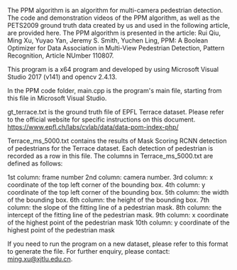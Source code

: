 The PPM algorithm is an algorithm for multi-camera pedestrian detection. The code and demonstration videos of the PPM algorithm, as well as the PETS2009 ground truth data created by us and used in the following article, are provided here. The PPM algorithm is presented in the article: Rui Qiu, Ming Xu, Yuyao Yan, Jeremy S. Smith, Yuchen Ling,  PPM: A Boolean Optimizer for Data Association in Multi-View Pedestrian Detection, Pattern Recognition, Article NUmber 110807.

This program is a x64 program and developed by using Microsoft Visual Studio 2017 (v141) and opencv 2.4.13.

In the PPM code folder, main.cpp is the program's main file, starting from this file in Microsoft Visual Studio.

gt_terrace.txt is the ground truth file of EPFL Terrace dataset. Please refer to the official website for specific instructions on this document. https://www.epfl.ch/labs/cvlab/data/data-pom-index-php/

Terrace_ms_5000.txt contains the results of Mask Scoring RCNN detection of pedestrians for the Terrace dataset. Each detection of pedestrian is recorded as a row in this file.
The columns in Terrace_ms_5000.txt are defined as follows:

1st column:  frame number
2nd column:  camera number.
3rd column:  x coordinate of the top left corner of the bounding box.
4th column:  y coordinate of the top left corner of the bounding box.
5th column:  the width of the bounding box.
6th column:  the height of the bounding box.
7th column:  the slope of the fitting line of a pedestrian mask.
8th column:  the intercept of the fitting line of the pedestrian mask.
9th column:  x coordinate of the highest point of the pedestrian mask
10th column: y coordinate of the highest point of the pedestrian mask

If you need to run the program on a new dataset, please refer to this format to generate the file. For further enquiry, please contact: ming.xu@xjtlu.edu.cn.
